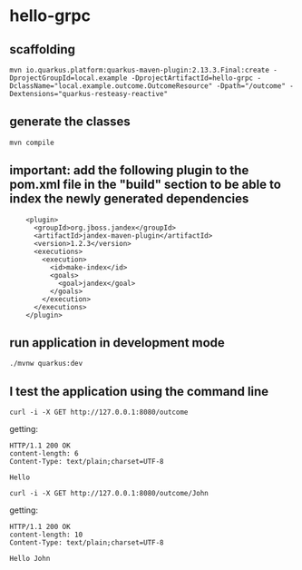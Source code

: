# hello-grpc

## scaffolding

```shell
mvn io.quarkus.platform:quarkus-maven-plugin:2.13.3.Final:create -DprojectGroupId=local.example -DprojectArtifactId=hello-grpc -DclassName="local.example.outcome.OutcomeResource" -Dpath="/outcome" -Dextensions="quarkus-resteasy-reactive"
```

## generate the classes

```shell
mvn compile
```

## important: add the following plugin to the pom.xml file in the "build" section to be able to index the newly generated dependencies

```text
    <plugin>
      <groupId>org.jboss.jandex</groupId>
      <artifactId>jandex-maven-plugin</artifactId>
      <version>1.2.3</version>
      <executions>
        <execution>
          <id>make-index</id>
          <goals>
            <goal>jandex</goal>
          </goals>
        </execution>
      </executions>
    </plugin>
```

## run application in development mode

```shell
./mvnw quarkus:dev
```

## I test the application using the command line

```shell
curl -i -X GET http://127.0.0.1:8080/outcome
```

getting:

```text
HTTP/1.1 200 OK
content-length: 6
Content-Type: text/plain;charset=UTF-8

Hello
```

```shell
curl -i -X GET http://127.0.0.1:8080/outcome/John
```

getting:

```text
HTTP/1.1 200 OK
content-length: 10
Content-Type: text/plain;charset=UTF-8

Hello John
```
